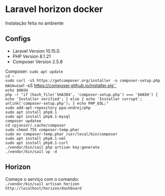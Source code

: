 # Laravel horizon docker

Instalação feita no ambiente
## Configs

- Laravel Version 10.15.0.
- PHP Version 8.1.21
- Composer Version 2.5.8


Composer:
`sudo apt update`  
`cd ~`  
`sudo curl -sS https://getcomposer.org/installer -o composer-setup.php`  
`HASH=`curl -sS https://composer.github.io/installer.sig``  
`echo $HASH`  
`php -r "if (hash_file('SHA384', 'composer-setup.php') === '$HASH') { echo 'Installer verified'; } else { echo 'Installer corrupt'; unlink('composer-setup.php'); } echo PHP_EOL;"`   
`sudo add-apt-repository ppa:ondrej/php`  
`sudo apt install php8.1`  
`sudo apt install php8.1-mysql`  
`composer updatee`  
`cd cpjunior/.cache/composer`  
`sudo chmod 755 composer-temp.phar`  
`sudo mv composer-temp.phar /usr/local/bin/composer`  
`sudo apt install php8.1-xml`  
`sudo apt install php8.1-curl`  
`./vendor/bin/sail php artisan key:generate`  
`./vendor/bin/sail up -d`  


## Horizon
Começe o serviço com o comando:  
`./vendor/bin/sail artisan horizon`  
`http://localhost/horizon/dashboard`
